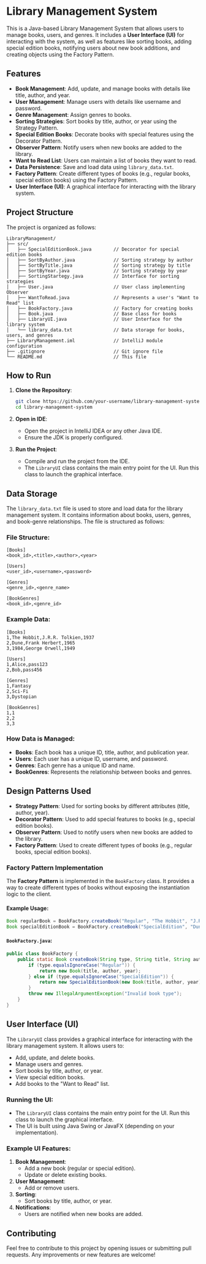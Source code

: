 # Library Management System

This is a Java-based Library Management System that allows users to manage books, users, and genres. It includes a **User Interface (UI)** for interacting with the system, as well as features like sorting books, adding special edition books, notifying users about new book additions, and creating objects using the Factory Pattern.

## Features

- **Book Management**: Add, update, and manage books with details like title, author, and year.
- **User Management**: Manage users with details like username and password.
- **Genre Management**: Assign genres to books.
- **Sorting Strategies**: Sort books by title, author, or year using the Strategy Pattern.
- **Special Edition Books**: Decorate books with special features using the Decorator Pattern.
- **Observer Pattern**: Notify users when new books are added to the library.
- **Want to Read List**: Users can maintain a list of books they want to read.
- **Data Persistence**: Save and load data using `library_data.txt`.
- **Factory Pattern**: Create different types of books (e.g., regular books, special edition books) using the Factory Pattern.
- **User Interface (UI)**: A graphical interface for interacting with the library system.

## Project Structure

The project is organized as follows:

```
LibraryManagement/
├── src/
│   ├── SpecialEditionBook.java        // Decorator for special edition books
│   ├── SortByAuthor.java              // Sorting strategy by author
│   ├── SortByTitle.java               // Sorting strategy by title
│   ├── SortByYear.java                // Sorting strategy by year
│   ├── SortingStartegy.java           // Interface for sorting strategies
│   ├── User.java                      // User class implementing Observer
│   ├── WantToRead.java                // Represents a user's "Want to Read" list
│   ├── BookFactory.java               // Factory for creating books
│   ├── Book.java                      // Base class for books
│   ├── LibraryUI.java                 // User Interface for the library system
│   └── library_data.txt               // Data storage for books, users, and genres
├── LibraryManagement.iml              // IntelliJ module configuration
├── .gitignore                         // Git ignore file
└── README.md                          // This file
```

## How to Run

1. **Clone the Repository**:
   ```bash
   git clone https://github.com/your-username/library-management-system.git
   cd library-management-system
   ```

2. **Open in IDE**:
   - Open the project in IntelliJ IDEA or any other Java IDE.
   - Ensure the JDK is properly configured.

3. **Run the Project**:
   - Compile and run the project from the IDE.
   - The `LibraryUI` class contains the main entry point for the UI. Run this class to launch the graphical interface.

## Data Storage

The `library_data.txt` file is used to store and load data for the library management system. It contains information about books, users, genres, and book-genre relationships. The file is structured as follows:

### File Structure:
```
[Books]
<book_id>,<title>,<author>,<year>

[Users]
<user_id>,<username>,<password>

[Genres]
<genre_id>,<genre_name>

[BookGenres]
<book_id>,<genre_id>
```

### Example Data:
```
[Books]
1,The Hobbit,J.R.R. Tolkien,1937
2,Dune,Frank Herbert,1965
3,1984,George Orwell,1949

[Users]
1,Alice,pass123
2,Bob,pass456

[Genres]
1,Fantasy
2,Sci-Fi
3,Dystopian

[BookGenres]
1,1
2,2
3,3
```

### How Data is Managed:
- **Books**: Each book has a unique ID, title, author, and publication year.
- **Users**: Each user has a unique ID, username, and password.
- **Genres**: Each genre has a unique ID and name.
- **BookGenres**: Represents the relationship between books and genres.

## Design Patterns Used

- **Strategy Pattern**: Used for sorting books by different attributes (title, author, year).
- **Decorator Pattern**: Used to add special features to books (e.g., special edition books).
- **Observer Pattern**: Used to notify users when new books are added to the library.
- **Factory Pattern**: Used to create different types of books (e.g., regular books, special edition books).

### Factory Pattern Implementation

The **Factory Pattern** is implemented in the `BookFactory` class. It provides a way to create different types of books without exposing the instantiation logic to the client.

#### Example Usage:
```java
Book regularBook = BookFactory.createBook("Regular", "The Hobbit", "J.R.R. Tolkien", 1937);
Book specialEditionBook = BookFactory.createBook("SpecialEdition", "Dune", "Frank Herbert", 1965, "Limited Cover");
```

#### `BookFactory.java`:
```java
public class BookFactory {
    public static Book createBook(String type, String title, String author, int year, String... specialFeature) {
        if (type.equalsIgnoreCase("Regular")) {
            return new Book(title, author, year);
        } else if (type.equalsIgnoreCase("SpecialEdition")) {
            return new SpecialEditionBook(new Book(title, author, year), specialFeature[0]);
        }
        throw new IllegalArgumentException("Invalid book type");
    }
}
```

## User Interface (UI)

The `LibraryUI` class provides a graphical interface for interacting with the library management system. It allows users to:
- Add, update, and delete books.
- Manage users and genres.
- Sort books by title, author, or year.
- View special edition books.
- Add books to the "Want to Read" list.

### Running the UI:
- The `LibraryUI` class contains the main entry point for the UI. Run this class to launch the graphical interface.
- The UI is built using Java Swing or JavaFX (depending on your implementation).

### Example UI Features:
1. **Book Management**:
   - Add a new book (regular or special edition).
   - Update or delete existing books.
2. **User Management**:
   - Add or remove users.
3. **Sorting**:
   - Sort books by title, author, or year.
4. **Notifications**:
   - Users are notified when new books are added.

## Contributing

Feel free to contribute to this project by opening issues or submitting pull requests. Any improvements or new features are welcome!
